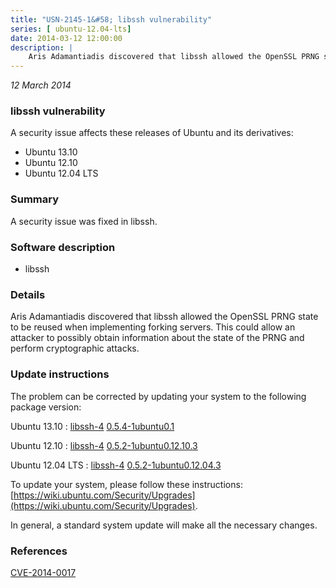 ```yaml
---
title: "USN-2145-1&#58; libssh vulnerability"
series: [ ubuntu-12.04-lts]
date: 2014-03-12 12:00:00
description: |
    Aris Adamantiadis discovered that libssh allowed the OpenSSL PRNG state to be reused when implementing forking servers. This could allow an attacker to possibly obtain information about the state of the PRNG and perform cryptographic attacks. 
--- 
```

 
 

*12 March 2014*

### libssh vulnerability

A security issue affects these releases of Ubuntu and its derivatives:

* Ubuntu 13.10
* Ubuntu 12.10
* Ubuntu 12.04 LTS

### Summary

A security issue was fixed in libssh. 

### Software description

* libssh 

### Details

Aris Adamantiadis discovered that libssh allowed the OpenSSL PRNG state to be reused when implementing forking servers. This could allow an attacker to possibly obtain information about the state of the PRNG and perform cryptographic attacks. 

### Update instructions

The problem can be corrected by updating your system to the following package version:

Ubuntu 13.10
 : [libssh-4](https://launchpad.net/ubuntu/+source/libssh) <span> [0.5.4-1ubuntu0.1](https://launchpad.net/ubuntu/+source/libssh/0.5.4-1ubuntu0.1) </span> 

Ubuntu 12.10
 : [libssh-4](https://launchpad.net/ubuntu/+source/libssh) <span> [0.5.2-1ubuntu0.12.10.3](https://launchpad.net/ubuntu/+source/libssh/0.5.2-1ubuntu0.12.10.3) </span> 

Ubuntu 12.04 LTS
 : [libssh-4](https://launchpad.net/ubuntu/+source/libssh) <span> [0.5.2-1ubuntu0.12.04.3](https://launchpad.net/ubuntu/+source/libssh/0.5.2-1ubuntu0.12.04.3) </span> 

To update your system, please follow these instructions: [https://wiki.ubuntu.com/Security/Upgrades](https://wiki.ubuntu.com/Security/Upgrades).

In general, a standard system update will make all the necessary changes. 

### References

 
 [CVE-2014-0017](http://people.ubuntu.com/~ubuntu-security/cve/CVE-2014-0017)
 


